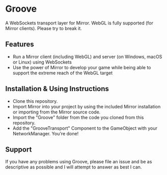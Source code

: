 # Groove

A WebSockets transport layer for Mirror. WebGL is fully supported (for Mirror clients). Please try to break it.

## Features

* Run a Mirror client (including WebGL) and server (on Windows, macOS or Linux) using WebSockets
* Use the power of Mirror to develop your game while being able to support the extreme reach of the WebGL target

## Installation & Using Instructions

* Clone this repository.
* Import Mirror into your project by using the included Mirror installation or importing from the Mirror source code.
* Import the "Groove" folder from the code you cloned from this repository.
* Add the "GrooveTransport" Component to the GameObject with your NetworkManager. You're done!

## Support

If you have any problems using Groove, please file an issue and be as descriptive as possible and I will attempt to answer as best I can.

